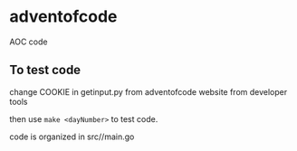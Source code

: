 # adventofcode
AOC code

## To test code
change COOKIE in getinput.py
from adventofcode website from developer tools

then use `make <dayNumber>` to test code.

code is organized in src/<dayNumber>/main.go
